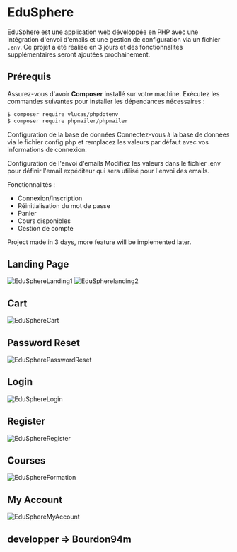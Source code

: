 # EduSphere

EduSphere est une application web développée en PHP avec une intégration d'envoi d'emails et une gestion de configuration via un fichier `.env`. Ce projet a été réalisé en 3 jours et des fonctionnalités supplémentaires seront ajoutées prochainement.

## Prérequis

Assurez-vous d'avoir **Composer** installé sur votre machine. Exécutez les commandes suivantes pour installer les dépendances nécessaires :

```bash
$ composer require vlucas/phpdotenv
$ composer require phpmailer/phpmailer
```


Configuration de la base de données
Connectez-vous à la base de données via le fichier config.php et remplacez les valeurs par défaut avec vos informations de connexion.

Configuration de l'envoi d'emails
Modifiez les valeurs dans le fichier .env pour définir l'email expéditeur qui sera utilisé pour l'envoi des emails.

Fonctionnalités :

- Connexion/Inscription
- Réinitialisation du mot de passe
- Panier
- Cours disponibles
- Gestion de compte

Project made in 3 days, more feature will be implemented later.



<h2>Landing Page</h2> 


![EduSphereLanding1](https://github.com/user-attachments/assets/bf74426a-8802-4502-9f30-11cc18f8d86a)
![EduSpherelanding2](https://github.com/user-attachments/assets/074ac637-2da1-4c24-b2a0-5c14847cb386)

<h2>Cart</h2> 


![EduSphereCart](https://github.com/user-attachments/assets/0af9cb0e-74ad-42ab-84a9-d14d917b4593)


<h2>Password Reset</h2> 


![EduSpherePasswordReset](https://github.com/user-attachments/assets/9dc9846b-5987-4d44-8706-4ea1a6507e80)


<h2>Login</h2> 


![EduSphereLogin](https://github.com/user-attachments/assets/4c2eb2f7-5326-4456-bac2-2a36ae7c7a19)


<h2>Register</h2> 

 
![EduSphereRegister](https://github.com/user-attachments/assets/df2956ed-2cca-4695-99cd-9156cbad7a30)


<h2>Courses</h2> 


![EduSphereFormation](https://github.com/user-attachments/assets/a58f9cf2-b2c6-46be-999e-f3642d7f0e1b)


<h2>My Account</h2> 


![EduSphereMyAccount](https://github.com/user-attachments/assets/80606423-9d9b-4afa-b1d7-767b152e72a9)



<h2>developper => Bourdon94m</h2> 

